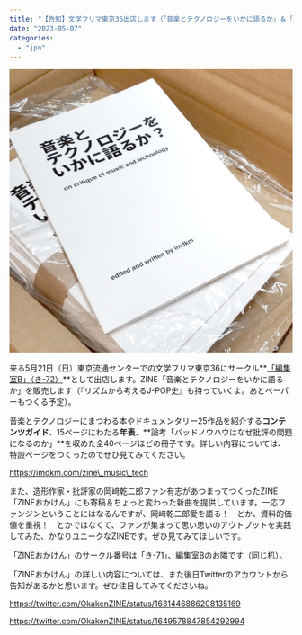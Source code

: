 ```yaml
---
title: "【告知】文学フリマ東京36出店します（「音楽とテクノロジーをいかに語るか」＆「ZINEおかけん」）"
date: "2023-05-07"
categories: 
  - "jpn"
---
```


![](images/zine_butu-1-1024x1024.jpg)

来る5月21日（日）東京流通センターでの文学フリマ東京36にサークル**[「編集室B」（き-72）](https://c.bunfree.net/c/tokyo36/h2f/%E3%81%8D/72)**として出店します。ZINE「音楽とテクノロジーをいかに語るか」を販売します（『リズムから考えるJ-POP史』も持っていくよ。あとペーパーもつくる予定）。

音楽とテクノロジーにまつわる本やドキュメンタリー25作品を紹介する**コンテンツガイド**、15ページにわたる**年表**、**論考「バッドノウハウはなぜ批評の問題になるのか」**を収めた全40ページほどの冊子です。詳しい内容については、特設ページをつくったのでぜひ見てみてください。

https://imdkm.com/zine\_music\_tech

また、造形作家・批評家の岡﨑乾二郎ファン有志があつまってつくったZINE「ZINEおかけん」にも寄稿＆ちょっと変わった新曲を提供しています。一応ファンジンということにはなるんですが、岡﨑乾二郎愛を語る！　とか、資料的価値を重視！　とかではなくて、ファンが集まって思い思いのアウトプットを実践してみた、かなりユニークなZINEです。ぜひ見てみてほしいです。

「ZINEおかけん」のサークル番号は「き-71」、編集室Bのお隣です（同じ机）。

「ZINEおかけん」の詳しい内容については、また後日Twitterのアカウントから告知があるかと思います。ぜひ注目してみてくださいね。

https://twitter.com/OkakenZINE/status/1631446886208135169

https://twitter.com/OkakenZINE/status/1649578847854292994
